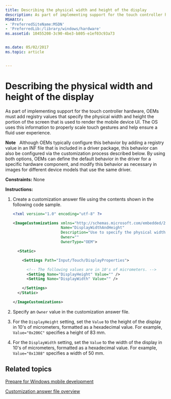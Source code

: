 ```yaml
---
title: Describing the physical width and height of the display
description: As part of implementing support for the touch controller hardware, OEMs must add registry values that specify the physical width and height the portion of the screen that is used to render the mobile device UI.
MSHAttr:
- 'PreferredSiteName:MSDN'
- 'PreferredLib:/library/windows/hardware'
ms.assetid: 10455208-3c90-4be3-b805-e1ef03c93a73


ms.date: 05/02/2017
ms.topic: article


---
```


# Describing the physical width and height of the display


As part of implementing support for the touch controller hardware, OEMs must add registry values that specify the physical width and height the portion of the screen that is used to render the mobile device UI. The OS uses this information to properly scale touch gestures and help ensure a fluid user experience.

**Note**  
Although OEMs typically configure this behavior by adding a registry value in an INF file that is included in a driver package, this behavior can also be configured via the customization process described below. By using both options, OEMs can define the default behavior in the driver for a specific hardware component, and modify this behavior as necessary in images for different device models that use the same driver.

 

<a href="" id="constraints---none"></a>**Constraints:** None  

<a href="" id="instructions-"></a>**Instructions:**  
1.  Create a customization answer file using the contents shown in the following code sample.

    ```XML
    <?xml version="1.0" encoding="utf-8" ?>  

    <ImageCustomizations xmlns="http://schemas.microsoft.com/embedded/2004/10/ImageUpdate"  
                         Name="DisplayWidthAndHeight"  
                         Description="Use to specify the physical width and height the portion of the screen that is used to render the phone UI."  
                         Owner=""  
                         OwnerType="OEM"> 

      <Static>  

        <Settings Path="Input/Touch/DisplayProperties">  

          <!-- The following values are in 10's of micrometers. -->
          <Setting Name="DisplayHeight" Value="" />   
          <Setting Name="DisplayWidth" Value="" />   

        </Settings>  
      </Static>

    </ImageCustomizations>
    ```

2.  Specify an `Owner` value in the customization answer file.

3.  For the `DisplayHeight` setting, set the `Value` to the height of the display in 10's of micrometers, formatted as a hexadecimal value. For example, `Value="0x206C"` specifies a height of 83 mm.

4.  For the `DisplayWidth` setting, set the `Value` to the width of the display in 10's of micrometers, formatted as a hexadecimal value. For example, `Value="0x1388"` specifies a width of 50 mm.

## Related topics

[Prepare for Windows mobile development](https://docs.microsoft.com/en-us/windows-hardware/manufacture/mobile/preparing-for-windows-mobile-development)

[Customization answer file overview](https://docs.microsoft.com/en-us/windows-hardware/customize/mobile/mcsf/customization-answer-file)
